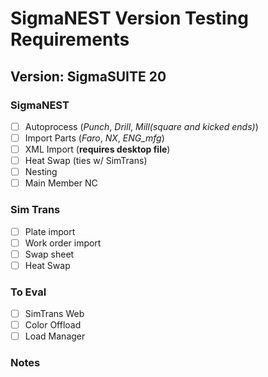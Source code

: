 # SigmaNEST Version Testing Requirements

## Version: SigmaSUITE 20

### SigmaNEST

- [ ] Autoprocess (_Punch_, _Drill_, _Mill(square and kicked ends)_)
- [ ] Import Parts (_Faro_, _NX_, _ENG_mfg_)
- [ ] XML Import (**requires desktop file**)
- [ ] Heat Swap (ties w/ SimTrans)
- [ ] Nesting
- [ ] Main Member NC

### Sim Trans

- [ ] Plate import
- [ ] Work order import
- [ ] Swap sheet
- [ ] Heat Swap

### To Eval

- [ ] SimTrans Web
- [ ] Color Offload
- [ ] Load Manager

### Notes
